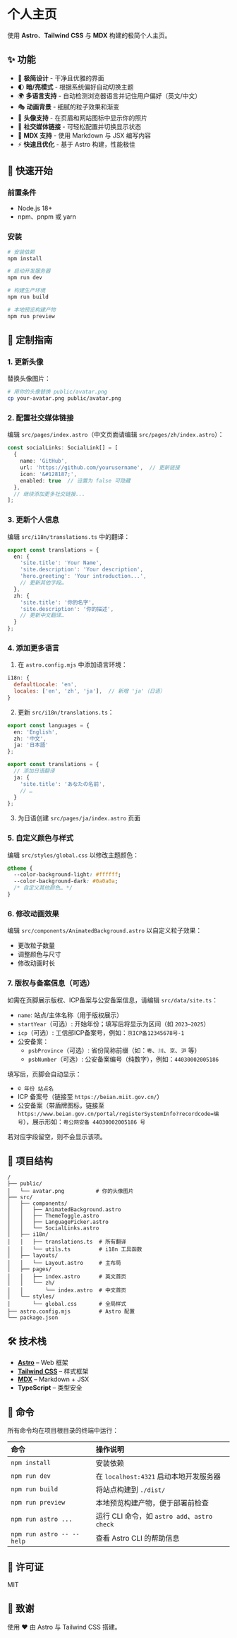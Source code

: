 # 个人主页

使用 **Astro**、**Tailwind CSS** 与 **MDX** 构建的极简个人主页。

## ✨ 功能

- 🎨 **极简设计** - 干净且优雅的界面
- 🌓 **暗/亮模式** - 根据系统偏好自动切换主题
- 🌍 **多语言支持** - 自动检测浏览器语言并记住用户偏好（英文/中文）
- 🎭 **动画背景** - 细腻的粒子效果和渐变
- 👤 **头像支持** - 在页眉和网站图标中显示你的照片
- 🔗 **社交媒体链接** - 可轻松配置并切换显示状态
- 📝 **MDX 支持** - 使用 Markdown 与 JSX 编写内容
- ⚡ **快速且优化** - 基于 Astro 构建，性能极佳

## 🚀 快速开始

### 前置条件

- Node.js 18+
- npm、pnpm 或 yarn

### 安装

```bash
# 安装依赖
npm install

# 启动开发服务器
npm run dev

# 构建生产环境
npm run build

# 本地预览构建产物
npm run preview
```

## 🎨 定制指南

### 1. 更新头像

替换头像图片：

```bash
# 用你的头像替换 public/avatar.png
cp your-avatar.png public/avatar.png
```

### 2. 配置社交媒体链接

编辑 `src/pages/index.astro`（中文页面请编辑 `src/pages/zh/index.astro`）：

```typescript
const socialLinks: SocialLink[] = [
  {
    name: 'GitHub',
    url: 'https://github.com/yourusername',  // 更新链接
    icon: '&#128187;',
    enabled: true  // 设置为 false 可隐藏
  },
  // 继续添加更多社交链接...
];
```

### 3. 更新个人信息

编辑 `src/i18n/translations.ts` 中的翻译：

```typescript
export const translations = {
  en: {
    'site.title': 'Your Name',
    'site.description': 'Your description',
    'hero.greeting': 'Your introduction...',
    // 更新其他字段…
  },
  zh: {
    'site.title': '你的名字',
    'site.description': '你的描述',
    // 更新中文翻译…
  }
};
```

### 4. 添加更多语言

1. 在 `astro.config.mjs` 中添加语言环境：

```javascript
i18n: {
  defaultLocale: 'en',
  locales: ['en', 'zh', 'ja'],  // 新增 'ja'（日语）
}
```

2. 更新 `src/i18n/translations.ts`：

```typescript
export const languages = {
  en: 'English',
  zh: '中文',
  ja: '日本語'
};

export const translations = {
  // 添加日语翻译
  ja: {
    'site.title': 'あなたの名前',
    // …
  }
};
```

3. 为日语创建 `src/pages/ja/index.astro` 页面

### 5. 自定义颜色与样式

编辑 `src/styles/global.css` 以修改主题颜色：

```css
@theme {
  --color-background-light: #ffffff;
  --color-background-dark: #0a0a0a;
  /* 自定义其他颜色… */
}
```

### 6. 修改动画效果

编辑 `src/components/AnimatedBackground.astro` 以自定义粒子效果：

- 更改粒子数量
- 调整颜色与尺寸
- 修改动画时长

### 7. 版权与备案信息（可选）

如需在页脚展示版权、ICP备案与公安备案信息，请编辑 `src/data/site.ts`：

- `name`: 站点/主体名称（用于版权展示）
- `startYear`（可选）: 开始年份；填写后将显示为区间（如 `2023–2025`）
- `icp`（可选）: 工信部ICP备案号，例如：`京ICP备12345678号-1`
- 公安备案：
  - `psbProvince`（可选）: 省份简称前缀（如：`粤`、`川`、`京`、`沪` 等）
  - `psbNumber`（可选）: 公安备案编号（纯数字），例如：`44030002005186`

填写后，页脚会自动显示：

- `© 年份 站点名`
- ICP 备案号（链接至 `https://beian.miit.gov.cn/`）
- 公安备案（带盾牌图标，链接至 `https://www.beian.gov.cn/portal/registerSystemInfo?recordcode=编号`），展示形如：`粤公网安备 44030002005186 号`

若对应字段留空，则不会显示该项。

## 📁 项目结构

```
/
├── public/
│   └── avatar.png          # 你的头像图片
├── src/
│   ├── components/
│   │   ├── AnimatedBackground.astro
│   │   ├── ThemeToggle.astro
│   │   ├── LanguagePicker.astro
│   │   └── SocialLinks.astro
│   ├── i18n/
│   │   ├── translations.ts  # 所有翻译
│   │   └── utils.ts         # i18n 工具函数
│   ├── layouts/
│   │   └── Layout.astro     # 主布局
│   ├── pages/
│   │   ├── index.astro      # 英文首页
│   │   └── zh/
│   │       └── index.astro  # 中文首页
│   └── styles/
│       └── global.css       # 全局样式
├── astro.config.mjs         # Astro 配置
└── package.json
```

## 🛠️ 技术栈

- **[Astro](https://astro.build)** – Web 框架
- **[Tailwind CSS](https://tailwindcss.com)** – 样式框架
- **[MDX](https://mdxjs.com)** – Markdown + JSX
- **TypeScript** – 类型安全

## 🧞 命令

所有命令均在项目根目录的终端中运行：

| 命令                     | 操作说明                                             |
| :----------------------- | :--------------------------------------------------- |
| `npm install`            | 安装依赖                                             |
| `npm run dev`            | 在 `localhost:4321` 启动本地开发服务器               |
| `npm run build`          | 将站点构建到 `./dist/`                               |
| `npm run preview`        | 本地预览构建产物，便于部署前检查                     |
| `npm run astro ...`      | 运行 CLI 命令，如 `astro add`、`astro check`          |
| `npm run astro -- --help`| 查看 Astro CLI 的帮助信息                            |

## 📝 许可证

MIT

## 🙏 致谢

使用 ❤️ 由 Astro 与 Tailwind CSS 搭建。
